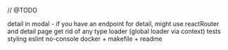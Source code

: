 // @TODO

detail in modal - if you have an endpoint for detail, might use reactRouter and detail page
get rid of any type
loader (global loader via context)
tests
styling
eslint no-console
docker + makefile + readme
